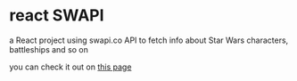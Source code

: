 # react SWAPI

a React project using swapi.co API to fetch info about Star Wars characters, battleships and so on

you can check it out on [this page](https://gennady-bars.github.io/react-star-wars-guide-build-site/)
